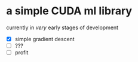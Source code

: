 # a simple CUDA ml library

currently in *very* early stages of development

- [x] simple gradient descent
- [ ] ???
- [ ] profit
